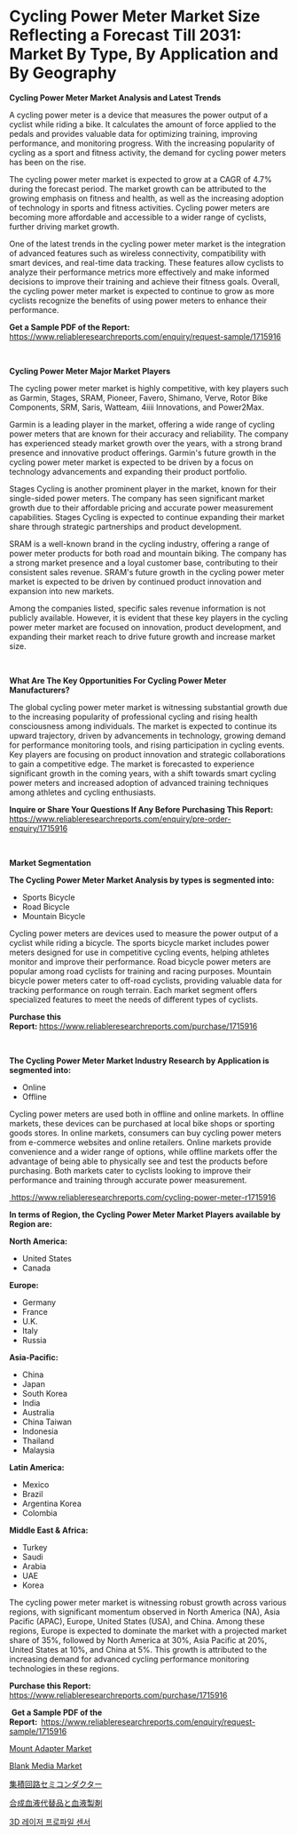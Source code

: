 <p><h1>Cycling Power Meter Market Size Reflecting a Forecast Till 2031: Market By Type, By Application and By Geography</h1></p><p><strong>Cycling Power Meter Market Analysis and Latest Trends</strong></p>
<p><p>A cycling power meter is a device that measures the power output of a cyclist while riding a bike. It calculates the amount of force applied to the pedals and provides valuable data for optimizing training, improving performance, and monitoring progress. With the increasing popularity of cycling as a sport and fitness activity, the demand for cycling power meters has been on the rise.</p><p>The cycling power meter market is expected to grow at a CAGR of 4.7% during the forecast period. The market growth can be attributed to the growing emphasis on fitness and health, as well as the increasing adoption of technology in sports and fitness activities. Cycling power meters are becoming more affordable and accessible to a wider range of cyclists, further driving market growth.</p><p>One of the latest trends in the cycling power meter market is the integration of advanced features such as wireless connectivity, compatibility with smart devices, and real-time data tracking. These features allow cyclists to analyze their performance metrics more effectively and make informed decisions to improve their training and achieve their fitness goals. Overall, the cycling power meter market is expected to continue to grow as more cyclists recognize the benefits of using power meters to enhance their performance.</p></p>
<p><strong>Get a Sample PDF of the Report:&nbsp;</strong> <a href="https://www.reliableresearchreports.com/enquiry/request-sample/1715916">https://www.reliableresearchreports.com/enquiry/request-sample/1715916</a></p>
<p>&nbsp;</p>
<p><strong>Cycling Power Meter Major Market Players</strong></p>
<p><p>The cycling power meter market is highly competitive, with key players such as Garmin, Stages, SRAM, Pioneer, Favero, Shimano, Verve, Rotor Bike Components, SRM, Saris, Watteam, 4iiii Innovations, and Power2Max. </p><p>Garmin is a leading player in the market, offering a wide range of cycling power meters that are known for their accuracy and reliability. The company has experienced steady market growth over the years, with a strong brand presence and innovative product offerings. Garmin's future growth in the cycling power meter market is expected to be driven by a focus on technology advancements and expanding their product portfolio.</p><p>Stages Cycling is another prominent player in the market, known for their single-sided power meters. The company has seen significant market growth due to their affordable pricing and accurate power measurement capabilities. Stages Cycling is expected to continue expanding their market share through strategic partnerships and product development.</p><p>SRAM is a well-known brand in the cycling industry, offering a range of power meter products for both road and mountain biking. The company has a strong market presence and a loyal customer base, contributing to their consistent sales revenue. SRAM's future growth in the cycling power meter market is expected to be driven by continued product innovation and expansion into new markets.</p><p>Among the companies listed, specific sales revenue information is not publicly available. However, it is evident that these key players in the cycling power meter market are focused on innovation, product development, and expanding their market reach to drive future growth and increase market size.</p></p>
<p>&nbsp;</p>
<p><strong>What Are The Key Opportunities For Cycling Power Meter Manufacturers?</strong></p>
<p><p>The global cycling power meter market is witnessing substantial growth due to the increasing popularity of professional cycling and rising health consciousness among individuals. The market is expected to continue its upward trajectory, driven by advancements in technology, growing demand for performance monitoring tools, and rising participation in cycling events. Key players are focusing on product innovation and strategic collaborations to gain a competitive edge. The market is forecasted to experience significant growth in the coming years, with a shift towards smart cycling power meters and increased adoption of advanced training techniques among athletes and cycling enthusiasts.</p></p>
<p><strong>Inquire or Share Your Questions If Any Before Purchasing This Report:</strong> <a href="https://www.reliableresearchreports.com/enquiry/pre-order-enquiry/1715916">https://www.reliableresearchreports.com/enquiry/pre-order-enquiry/1715916</a></p>
<p>&nbsp;</p>
<p><strong>Market Segmentation</strong></p>
<p><strong>The Cycling Power Meter Market Analysis by types is segmented into:</strong></p>
<p><ul><li>Sports Bicycle</li><li>Road Bicycle</li><li>Mountain Bicycle</li></ul></p>
<p><p>Cycling power meters are devices used to measure the power output of a cyclist while riding a bicycle. The sports bicycle market includes power meters designed for use in competitive cycling events, helping athletes monitor and improve their performance. Road bicycle power meters are popular among road cyclists for training and racing purposes. Mountain bicycle power meters cater to off-road cyclists, providing valuable data for tracking performance on rough terrain. Each market segment offers specialized features to meet the needs of different types of cyclists.</p></p>
<p><strong>Purchase this Report:&nbsp;</strong><a href="https://www.reliableresearchreports.com/purchase/1715916">https://www.reliableresearchreports.com/purchase/1715916</a></p>
<p>&nbsp;</p>
<p><strong>The Cycling Power Meter Market Industry Research by Application is segmented into:</strong></p>
<p><ul><li>Online</li><li>Offline</li></ul></p>
<p><p>Cycling power meters are used both in offline and online markets. In offline markets, these devices can be purchased at local bike shops or sporting goods stores. In online markets, consumers can buy cycling power meters from e-commerce websites and online retailers. Online markets provide convenience and a wider range of options, while offline markets offer the advantage of being able to physically see and test the products before purchasing. Both markets cater to cyclists looking to improve their performance and training through accurate power measurement.</p></p>
<p><a href="https://www.reliableresearchreports.com/cycling-power-meter-r1715916">&nbsp;https://www.reliableresearchreports.com/cycling-power-meter-r1715916</a></p>
<p><strong>In terms of Region, the Cycling Power Meter Market Players available by Region are:</strong></p>
<p>
    <p> <strong> North America: </strong>
        <ul>
            <li>United States</li>
            <li>Canada</li>
        </ul>
        </p> 
    <p> <strong> Europe: </strong>
        <ul>
            <li>Germany</li>
            <li>France</li>
            <li>U.K.</li>
            <li>Italy</li>
            <li>Russia</li>
        </ul>
        </p> 
    <p> <strong> Asia-Pacific: </strong>
        <ul>
            <li>China</li>
            <li>Japan</li>
            <li>South Korea</li>
            <li>India</li>
            <li>Australia</li>
            <li>China Taiwan</li>
            <li>Indonesia</li>
            <li>Thailand</li>
            <li>Malaysia</li>
        </ul>
        </p> 
    <p> <strong> Latin America: </strong>
        <ul>
            <li>Mexico</li>
            <li>Brazil</li>
            <li>Argentina Korea</li>
            <li>Colombia</li>
        </ul>
        </p> 
    <p> <strong> Middle East & Africa: </strong>
        <ul>
            <li>Turkey</li>
            <li>Saudi</li>
            <li>Arabia</li>
            <li>UAE</li>
            <li>Korea</li>
        </ul>
    </p>
    </p>
<p><p>The cycling power meter market is witnessing robust growth across various regions, with significant momentum observed in North America (NA), Asia Pacific (APAC), Europe, United States (USA), and China. Among these regions, Europe is expected to dominate the market with a projected market share of 35%, followed by North America at 30%, Asia Pacific at 20%, United States at 10%, and China at 5%. This growth is attributed to the increasing demand for advanced cycling performance monitoring technologies in these regions.</p></p>
<p><strong>Purchase this Report: </strong><a href="https://www.reliableresearchreports.com/purchase/1715916">https://www.reliableresearchreports.com/purchase/1715916</a></p>
<p>&nbsp;<strong>Get a Sample PDF of the Report:&nbsp;&nbsp;</strong><a href="https://www.reliableresearchreports.com/enquiry/request-sample/1715916">https://www.reliableresearchreports.com/enquiry/request-sample/1715916</a></p>
<p><strong></strong></p>
<p><p><a href="https://github.com/nancykennedykellievqfqt2/Market-Research-Report-List-3/blob/main/mount-adapter-market.md">Mount Adapter Market</a></p><p><a href="https://github.com/seekum/Market-Research-Report-List-3/blob/main/blank-media-market.md">Blank Media Market</a></p><p><a href="https://github.com/pepo3k/Market-Research-Report-List-2/blob/main/9631593113727.md">集積回路セミコンダクター</a></p><p><a href="https://github.com/KenyonJohns/Market-Research-Report-List-1/blob/main/2123858113726.md">合成血液代替品と血液製剤</a></p><p><a href="https://github.com/jimahmed0511/Market-Research-Report-List-1/blob/main/4645824124240.md">3D 레이저 프로파일 센서</a></p></p>